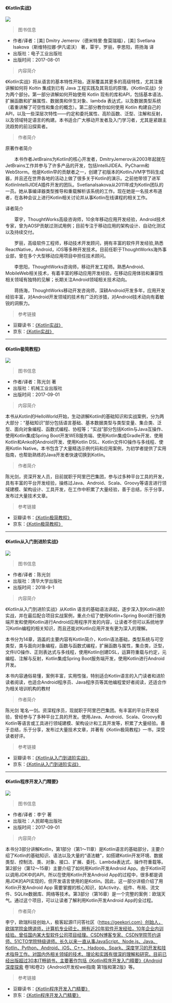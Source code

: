 #### 《Kotlin实战》

![](https://img3.doubanio.com/view/subject/l/public/s29499733.jpg)  

> 图书信息

* 作者/译者：[美] Dmitry Jemerov（德米特里·詹莫瑞福），[美] Svetlana Isakova（斯维特拉娜·伊凡诺沃） 著，覃宇，罗丽，李思阳，蒋扬海 译
* 出版社：电子工业出版社
* 出版时间：2017-08-01

> 内容简介

《Kotlin实战》将从语言的基本特性开始，逐渐覆盖其更多的高级特性，尤其注重讲解如何将 Koltin 集成到已有 Java 工程实践及其背后的原理。《Kotlin实战》分为两个部分。第一部分讲解如何开始使用 Kotlin 现有的库和API，包括基本语法、扩展函数和扩展属性、数据类和伴生对象、lambda 表达式，以及数据类型系统（着重讲解了可空性和集合的概念）。第二部分教你如何使用 Kotlin 构建自己的 API，以及一些深层次特性——约定和委托属性、高阶函数、泛型、注解和反射，以及领域特定语言的构建。本书适合广大移动开发者及入门学习者，尤其是紧跟主流趋势的前沿探索者。

> 作者简介

原著作者简介

　　本书作者JetBrains为Kotlin的核心开发者，DmitryJemerov从2003年起就在JetBrains工作并参与了许多产品的开发，包括IntelliJIDEA、PyCharm和WebStorm。他是Kotlin早的贡献者之一，创建了初版本的KotlinJVM字节码生成器，并且还在世界各地的活动上做了很多关于Kotlin的演示。之前他带领了进军KotlinIntelliJIDEA插件开发的团队。SvetlanaIsakova从2011年成为Kotlin团队的一员。她从事编译器类型推导和重载解析该系统的工作。现在她是一名技术布道者，在各种会议上进行Kotlin相关讨论并从事Kotlin在线课程的相关工作。

译者简介

　　覃宇，ThoughtWorks高级咨询师，10余年移动应用开发经验，Android技术专家，曾为AOSP贡献过测试用例；目前专注于移动应用的架构设计、自动化测试以及持续交付。

　　罗丽，高级软件工程师，移动技术开发顾问，拥有丰富的软件开发经验,熟悉ReactNative，Android，iOS等多种开发技术。目前任职于ThoughtWorks海外事业部，曾在多个大型移动应用项目中担任技术顾问。

　　李思阳，ThoughtWorks咨询师，移动开发工程师。熟悉Android、MobileWeb相关技术，有着丰富的移动应用开发经验，在移动应用体验和兼容性相关领域有独特的见解；长期关注Android领域相关技术动向。

　　蒋扬海，ThoughtWorks移动开发咨询师，深耕Android开发多年，应用开发经验丰富，对Android开发领域的技术有广泛的涉猎，对Android技术动向有着敏锐的洞察力。

> 参考链接

* 豆瓣读书：[《Kotlin实战》](https://book.douban.com/subject/27093660/)
* 京东：[《Kotlin实战》](https://item.jd.com/12224904.html)

---

#### 《Kotlin极简教程》

![](https://img1.doubanio.com/view/subject/l/public/s29539787.jpg)  

> 图书信息

* 作者/译者：陈光剑 著
* 出版社：机械工业出版社
* 出版时间：2017-09-01

> 内容简介

本书从Kotlin的HelloWorld开始，生动讲解Kotlin的基础知识和实战案例，分为两大部分：“基础知识”部分包括语言基础、基本数据类型与类型变量、集合类、泛型、面向对象编程、函数式编程、协程等；“实战”部分包括Kotlin与Java互操作、使用Kotlin集成Spring Boot开发WEB服务端、使用Kotlin集成Gradle开发、使用Kotlin和Anko的Android开发、使用Kotlin DSL、Kotlin文件IO操作与多线程、使用Kotlin Native。本书包含了大量精选示例代码和应用案例，为初学者提供了实用指南，也帮助熟练的Java开发者快速切换到Kotlin。

> 作者简介

陈光剑，资深开发人员，目前就职于阿里巴巴集团，参与过多种平台工具的开发，具有丰富的平台开发经验，操练过Java、Android、Scala、Groovy等语言进行领域建模、架构设计、工具开发，在工作中积累了大量经验，善于总结，乐于分享，发布过大量技术文章。

> 参考链接

* 豆瓣读书：[《Kotlin极简教程》](https://book.douban.com/subject/27135841/)
* 京东：[《Kotlin极简教程》](https://item.jd.com/12181725.html)

---

#### 《Kotlin从入门到进阶实战》

![](https://img3.doubanio.com/view/subject/l/public/s29872804.jpg)  

> 图书信息

* 作者/译者：陈光剑 
* 出版社：清华大学出版社
* 出版时间：2018-9-1

> 内容简介

《Kotlin从入门到进阶实战》从Kotlin 语言的基础语法讲起，逐步深入到Kotlin进阶实战，并在最后配合项目实战案例，重点介绍了使用Kotlin+Spring Boot进行服务端开发和使用Kotlin进行Android应用程序开发的内容，让读者不但可以系统地学习Kotlin编程的相关知识，而且还能对Kotlin应用开发有更为深入的理解。

本书分为14章，涵盖的主要内容有Kotlin简介，Kotlin语法基础，类型系统与可空类型，类与面向对象编程，函数与函数式编程，扩展函数与属性，集合类，泛型，文件I/O操作、正则表达式与多线程，使用Kotlin创建DSL，运算符重载与约定，元编程、注解与反射，Kotlin集成Spring Boot服务端开发，使用Kotlin进行Android开发。

本书内容通俗易懂，案例丰富，实用性强，特别适合Kotlin语言的入门读者和进阶读者阅读，也适合Android程序员、Java程序员等其他编程爱好者阅读，还适合作为相关培训机构的教材

> 作者简介

陈光剑 笔名一剑。资深程序员，现就职于阿里巴巴集团。有丰富的平台开发经验，曾经参与了多种平台工具的开发。使用Java、Android、Scala、Groovy和Kotlin等语言或工具进行领域建模、架构设计和工具开发等，积累了大量经验。善于总结，乐于分享，发布过大量技术文章，并著有《Kotlin极简教程》一书，深受读者好评。

> 参考链接

* 豆瓣读书：[《Kotlin从入门到进阶实战》](https://book.douban.com/subject/30329715/)
* 京东：[《Kotlin从入门到进阶实战》]()


---

#### 《Kotlin程序开发入门精要》

![](https://img3.doubanio.com/view/subject/l/public/s29535864.jpg)  

> 图书信息

* 作者/译者：李宁 著
* 出版社：人民邮电出版社
* 出版时间：2017-09-01

> 内容简介

本书分3部分讲解Kotlin，第1部分（第1～11章）是Kotlin语言的基础部分，主要介绍了Kotlin的基础知识、语法以及大量的“语法糖”，如搭建Kotlin开发环境、数据类型、控制流、类、对象、接口、扩展、委托、Lambda表达式、操作符重载等。第2部分（第12～15章）主要介绍了如何用Kotlin开发Android App。由于Kotlin可以调用JDK中的API，所以在使用Kotlin开发Android App的过程中，很多都是调用JDK的API实现的，但开发语言使用的是Kotlin。因此，这一部分详细介绍了用Kotlin开发Android App 需要掌握的核心知识，如Activity、组件、布局、流文件、SQLite数据库、网络等技术。第3部分（第16章）是一个完整的案例：欧瑞天气。通过这个项目，可以让读者了解利用Kotlin开发Android App的全过程。

> 作者简介

李宁，欧瑞科技创始人，极客起源IT问答社区（https://geekori.com）创始人，欧瑞学院金牌讲师，计算机专业硕士。拥有近20年软件开发经验，10年企业内训经验。曾任国内某大型软件公司项目经理。CSDN博客专家、CSDN学院签约讲师、51CTO学院特级讲师。长久以来一直从事JavaScript、Node.js、Java、Kotlin、Python、Android、iOS、C++、Hadoop、Spark、深度学习的开发和技术指导工作。对国内外相关领域的技术、理论和实践有很深的理解和研究。目前已经出版超过30本IT畅销书，主要著作包括《Kotlin程序开发入门精要》《Android深度探索 卷1和卷2》《Android开发权wei指南 第1版和第2版》等。

> 参考链接

* 豆瓣读书：[《Kotlin程序开发入门精要》](https://book.douban.com/subject/27132093/)
* 京东：[《Kotlin程序开发入门精要》](https://item.jd.com/12174925.html)
